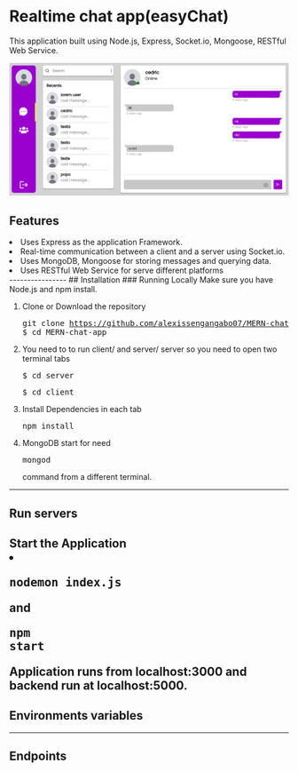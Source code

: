 # Realtime chat app(easyChat)
This application built using Node.js, Express, Socket.io, Mongoose, RESTful Web Service.

<img src="./chat-app-screenshot.png">

## Features
 <li>Uses Express as the application Framework.</li> 
  <li>Real-time communication between a client and a server using Socket.io.</li>
  <li>Uses MongoDB, Mongoose  for storing messages and querying data.</li>
  <li>Uses RESTful Web Service for serve different platforms</li> 
----------------
## Installation
### Running Locally
Make sure you have Node.js and npm install.

  1. Clone or Download the repository 
    <pre>git clone https://github.com/alexissengangabo07/MERN-chat-app.git
    $ cd MERN-chat-app</pre>
  2. You need to to run client/ and server/ server so you need to open two terminal tabs 
    <pre>$ cd server</pre>
    <pre>$ cd client</pre>
  3. Install Dependencies in each tab
      <pre>npm install</pre>
  4. MongoDB start for need <pre>mongod</pre>command  from a different terminal.
  
----------------
## Run servers
Start the Application
     <li><pre>nodemon index.js</pre>
     and
     <pre>npm start</pre></li>
Application runs from localhost:3000 and backend run at localhost:5000.
----------------
## Environments variables

----------------
## Endpoints
